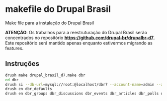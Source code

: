 makefile do Drupal Brasil
=========================

Make file para a instalação do Drupal Brasil

**ATENÇÃO**: Os trabalhos para a reestruturação do Drupal Brasil serão concentrados no repositório **https://github.com/drupal-br/drupalbr-d7**. Este repositório será mantido apenas enquanto estivermos migrando as features.

Instruções
----------

```sh
drush make drupal_brasil_d7.make dbr
cd dbr
drush si --db-url=mysql://root:@localhost/dbr7 --account-name=admin --account-pass=admin --account-mail=contato@example.com --site-name="Drupal Brasil DEV" --site-mail="contato@example.com"
drush en dbr_defaults
drush en dbr_groups dbr_discussions dbr_events dbr_articles dbr_polls dbr_jobs dbr_showcase dbr_profile
```